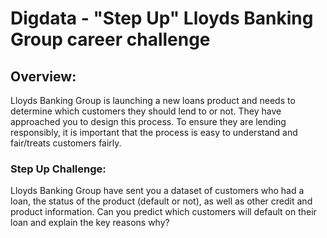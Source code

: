 # Digdata - "Step Up" Lloyds Banking Group career challenge

## Overview:

Lloyds Banking Group is launching a new loans product and needs to determine which customers they should lend to or not. They have approached you to design this process. To ensure they are lending responsibly, it is important that the process is easy to understand and fair/treats customers fairly.


### Step Up Challenge:

Lloyds Banking Group have sent you a dataset of customers who had a loan, the status of the product (default or not), as well as other credit and product information. Can you predict which customers will default on their loan and explain the key reasons why?

